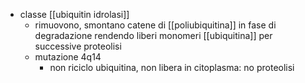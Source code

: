 - classe [[ubiquitin idrolasi]]
	- rimuovono, smontano catene di [[poliubiquitina]] in fase di degradazione rendendo liberi monomeri [[ubiquitina]] per successive proteolisi
	- mutazione 4q14
		- non riciclo ubiquitina, non libera in citoplasma: no proteolisi